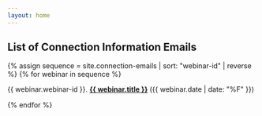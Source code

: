 ```yaml
---
layout: home
---
```

<h2>List of Connection Information Emails</h2>

{% assign sequence = site.connection-emails | sort: "webinar-id" | reverse %}
{% for webinar in sequence %}

<section style="margin-bottom: 15px">
  <p>{{ webinar.webinar-id }}. 
      <strong><a href="{{ site.baseurl }}{{ webinar.url }}">{{ webinar.title }}</a></strong> ({{ webinar.date | date: "%F" }})
  </p> 
</section>
{% endfor %}
